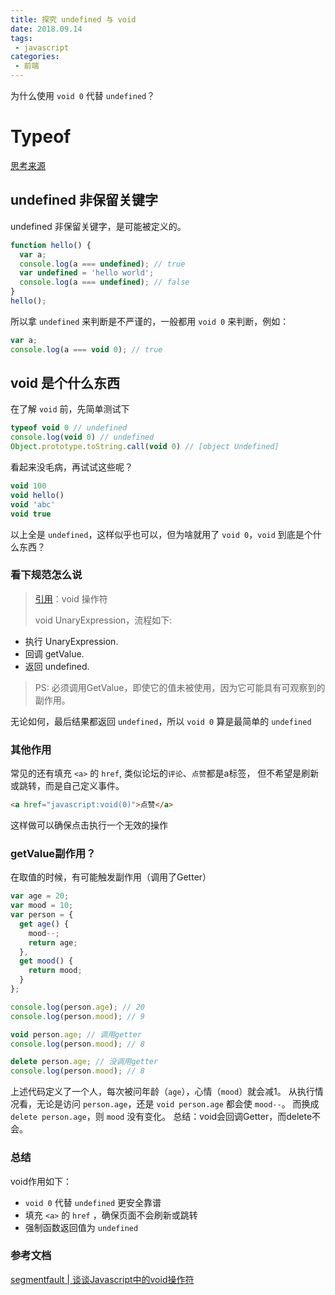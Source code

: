 ```yaml
---
title: 探究 undefined 与 void
date: 2018.09.14
tags:
 - javascript
categories:
 - 前端
---
```


为什么使用 `void 0` 代替 `undefined`？
<!--more-->

# Typeof

[思考来源](https://yuchengkai.cn/docs/zh/frontend/#typeof)

## undefined 非保留关键字

undefined 非保留关键字，是可能被定义的。
```js
function hello() {
  var a;
  console.log(a === undefined); // true
  var undefined = 'hello world';
  console.log(a === undefined); // false
}
hello();
```
所以拿 `undefined` 来判断是不严谨的，一般都用 `void 0` 来判断，例如：

```js
var a;
console.log(a === void 0); // true
```

## void 是个什么东西

在了解 `void` 前，先简单测试下
```js
typeof void 0 // undefined
console.log(void 0) // undefined
Object.prototype.toString.call(void 0) // [object Undefined]
```

看起来没毛病，再试试这些呢？

```js
void 100
void hello()
void 'abc'
void true
```

以上全是 `undefined`，这样似乎也可以，但为啥就用了 `void 0`，`void` 到底是个什么东西？

### 看下规范怎么说
> [引用](http://www.ecma-international.org/ecma-262/5.1/#sec-11.4.2)：void 操作符
>
> void UnaryExpression，流程如下:
+ 执行 UnaryExpression.
+ 回调 getValue.
+ 返回 undefined.
>
> PS: 必须调用GetValue，即使它的值未被使用，因为它可能具有可观察到的副作用。

无论如何，最后结果都返回 `undefined`，所以 `void 0` 算是最简单的 `undefined`

### 其他作用

常见的还有填充 `<a>` 的 `href`, 类似论坛的`评论`、`点赞`都是a标签，
但不希望是刷新或跳转，而是自己定义事件。
```html
<a href="javascript:void(0)">点赞</a>
```
这样做可以确保点击执行一个无效的操作

### getValue副作用？

在取值的时候，有可能触发副作用（调用了Getter）

```js
var age = 20;
var mood = 10;
var person = {
  get age() {
    mood--;
    return age;
  },
  get mood() {
    return mood;
  }
};

console.log(person.age); // 20
console.log(person.mood); // 9

void person.age; // 调用getter
console.log(person.mood); // 8

delete person.age; // 没调用getter
console.log(person.mood); // 8
```

上述代码定义了一个人，每次被问年龄（`age`），心情（`mood`）就会减1。
从执行情况看，无论是访问 `person.age`，还是 `void person.age` 都会使 `mood--`。
而换成 `delete person.age`，则 `mood` 没有变化。
总结：void会回调Getter，而delete不会。


### 总结

void作用如下：
+ `void 0` 代替 `undefined` 更安全靠谱
+ 填充 `<a>` 的 `href` ，确保页面不会刷新或跳转
+ 强制函数返回值为 `undefined`

### 参考文档
[segmentfault | 谈谈Javascript中的void操作符](https://segmentfault.com/a/1190000000474941)